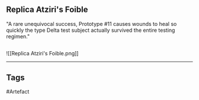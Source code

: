 ## Replica Atziri's Foible
"A rare unequivocal success, Prototype #11 causes wounds to heal so quickly
the type Delta test subject actually survived the entire testing regimen."
## 
![[Replica Atziri's Foible.png]]

---
## Tags
#Artefact